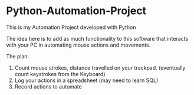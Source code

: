# Python-Automation-Project
This is my Automation Project developed with Python


The idea here is to add as much functionality to this software that interacts with your PC in automating mouse actions and movements. 

The plan:

1) Count mouse strokes, distance travelled on your trackpad. (eventually count keystrokes from the Keyboard)
2) Log your actions in a spreadsheet (may need to learn SQL)
3) Record actions to automate

